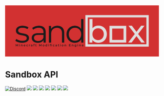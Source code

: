 ![alt tag](docs/github.png)

# Sandbox API

[![Discord](https://img.shields.io/discord/444525609008496640.svg?style=for-the-badge&logo=discord&logoColor=white)](https://discord.gg/m9DMfnD)
[![](https://img.shields.io/github/contributors/SandboxPowered/SandboxAPI.svg?style=for-the-badge&logo=github)](https://github.com/SandboxPowered/SandboxAPI/graphs/contributors)
[![](https://img.shields.io/github/issues/SandboxPowered/SandboxAPI.svg?style=for-the-badge&logo=github)](https://github.com/SandboxPowered/SandboxAPI/issues)
[![](https://img.shields.io/github/issues-pr/SandboxPowered/SandboxAPI.svg?style=for-the-badge&logo=github)](https://github.com/SandboxPowered/SandboxAPI/pulls)
[![](https://img.shields.io/github/forks/SandboxPowered/SandboxAPI.svg?style=for-the-badge&logo=github)](https://github.com/SandboxPowered/SandboxAPI/network/members)
[![](https://img.shields.io/github/stars/SandboxPowered/SandboxAPI.svg?style=for-the-badge&logo=github)](https://github.com/SandboxPowered/SandboxAPI/stargazers)
[![](https://img.shields.io/github/license/SandboxPowered/SandboxAPI.svg?logo=github&style=for-the-badge)](https://github.com/SandboxPowered/SandboxAPI/blob/master/LICENSE)
[![](https://img.shields.io/endpoint.svg?style=for-the-badge&url=https%3A%2F%2Fshieldsio-patreon.herokuapp.com%2Fhrznstudio)](https://patreon.com/hrznstudio)